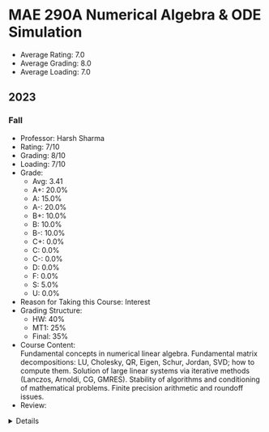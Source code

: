 # MAE 290A Numerical Algebra & ODE Simulation
- Average Rating: 7.0
- Average Grading: 8.0
- Average Loading: 7.0
## 2023
### Fall
- Professor: Harsh Sharma
- Rating: 7/10
- Grading: 8/10
- Loading: 7/10
- Grade:
  - Avg: 3.41
  - A+: 20.0%
  - A: 15.0%
  - A-: 20.0%
  - B+: 10.0%
  - B: 10.0%
  - B-: 10.0%
  - C+: 0.0%
  - C: 0.0%
  - C-: 0.0%
  - D: 0.0%
  - F: 0.0%
  - S: 5.0%
  - U: 0.0%
- Reason for Taking this Course: Interest
- Grading Structure:
  - HW: 40%
  - MT1: 25%
  - Final: 35%
- Course Content:  
Fundamental concepts in numerical linear algebra. Fundamental matrix decompositions: LU, Cholesky, QR, Eigen, Schur, Jordan, SVD; how to compute them. Solution of large linear systems via iterative methods (Lanczos, Arnoldi, CG, GMRES). Stability of algorithms and conditioning of mathematical problems. Finite precision arithmetic and roundoff issues.
- Review:  
<details>
老師上課用平板寫筆記，口音有點重，字很醜，教的不是很好。作業只有四次，大部分是MATLAB的coding題目，不會很難。缺點是考試都是考推導，而且是closed book，跟作業內容差蠻多的，所以考試不容易準備。期中班平均不高，期末考老師有放水所以考比較簡單。沒有調分。
</details>

